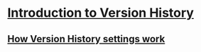# [Introduction to Version History](versioning-overview.md)
## [How Version History settings work](how-version-history-settings-work.md)